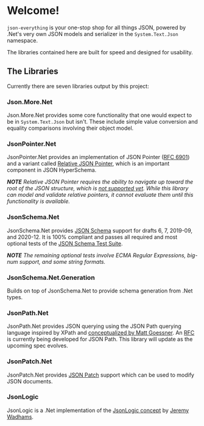 # Welcome!

`json-everything` is your one-stop shop for all things JSON, powered by .Net's very own JSON models and serializer in the `System.Text.Json` namespace.

The libraries contained here are built for speed and designed for usability.

## The Libraries

Currently there are seven libraries output by this project:

### Json.More<nsp>.Net

Json.More<nsp>.Net provides some core functionality that one would expect to be in `System.Text.Json` but isn't.  These include simple value conversion and equality comparisons involving their object model.

### JsonPointer<nsp>.Net

JsonPointer.Net provides an implementation of JSON Pointer ([RFC 6901](https://tools.ietf.org/html/rfc6901)) and a variant called [Relative JSON Pointer](), which is an important component in JSON HyperSchema.

***NOTE** Relative JSON Pointer requires the ability to navigate up toward the root of the JSON structure, which is [not supported yet](https://github.com/dotnet/runtime/issues/40452).  While this library can model and validate relative pointers, it cannot evaluate them until this functionality is available.*

### JsonSchema<nsp>.Net

JsonSchema<nsp>.Net provides [JSON Schema](https://json-schema.org) support for drafts 6, 7, 2019-09, and 2020-12.  It is 100% compliant and passes all required and most optional tests of the [JSON Schema Test Suite](https://github.com/json-schema-org/JSON-Schema-Test-Suite).

***NOTE** The remaining optional tests involve ECMA Regular Expressions, big-num support, and some string formats.*

### JsonSchema.Net.Generation

Builds on top of JsonSchema<nsp>.Net to provide schema generation from .Net types.

### JsonPath<nsp>.Net

JsonPath<nsp>.Net provides JSON querying using the JSON Path querying language inspired by XPath and [conceptualized by Matt Goessner](https://goessner.net/articles/JsonPath/).  An [RFC](https://github.com/jsonpath-standard/internet-draft) is currently being developed for JSON Path.  This library will update as the upcoming spec evolves.

### JsonPatch<nsp>.Net

JsonPatch<nsp>.Net provides [JSON Patch](https://tools.ietf.org/html/rfc6902) support which can be used to modify JSON documents.

### JsonLogic

JsonLogic is a .Net implementation of the [JsonLogic concept](https://jsonlogic.com) by [Jeremy Wadhams](https://github.com/jwadhams).